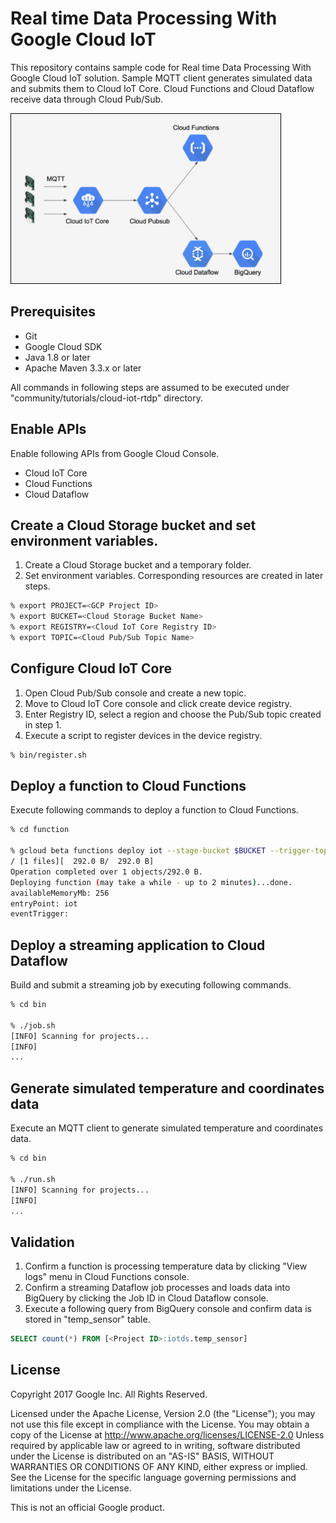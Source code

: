 # Real time Data Processing With Google Cloud IoT
This repository contains sample code for Real time Data Processing With Google Cloud IoT solution. Sample MQTT client generates simulated data and submits them to Cloud IoT Core. Cloud Functions and Cloud Dataflow receive data through Cloud Pub/Sub.

![Architecture](cloud-iot-rtdp/arch.png)

## Prerequisites
- Git
- Google Cloud SDK
- Java 1.8 or later
- Apache Maven 3.3.x or later

All commands in following steps are assumed to be executed under "community/tutorials/cloud-iot-rtdp" directory.

## Enable APIs
Enable following APIs from Google Cloud Console.
- Cloud IoT Core
- Cloud Functions
- Cloud Dataflow

## Create a Cloud Storage bucket and set environment variables.
1. Create a Cloud Storage bucket and a temporary folder.
2. Set environment variables. Corresponding resources are created in later steps.
```bash
% export PROJECT=<GCP Project ID>
% export BUCKET=<Cloud Storage Bucket Name>
% export REGISTRY=<Cloud IoT Core Registry ID>
% export TOPIC=<Cloud Pub/Sub Topic Name>
```

## Configure Cloud IoT Core
1. Open Cloud Pub/Sub console and create a new topic.
2. Move to Cloud IoT Core console and click create device registry.
3. Enter Registry ID, select a region and choose the Pub/Sub topic created in step 1.
4. Execute a script to register devices in the device registry.
```bash
% bin/register.sh
```

## Deploy a function to Cloud Functions
Execute following commands to deploy a function to Cloud Functions.

```bash
% cd function

% gcloud beta functions deploy iot --stage-bucket $BUCKET --trigger-topic $TOPIC
/ [1 files][  292.0 B/  292.0 B]
Operation completed over 1 objects/292.0 B.
Deploying function (may take a while - up to 2 minutes)...done.
availableMemoryMb: 256
entryPoint: iot
eventTrigger:
```

## Deploy a streaming application to Cloud Dataflow
Build and submit a streaming job by executing following commands.

```bash
% cd bin

% ./job.sh
[INFO] Scanning for projects...
[INFO]                                                                        
...
```

## Generate simulated temperature and coordinates data
Execute an MQTT client to generate simulated temperature and coordinates data.

```bash
% cd bin

% ./run.sh
[INFO] Scanning for projects...
[INFO]                                                                        
...
```

## Validation
1. Confirm a function is processing temperature data by clicking "View logs" menu in Cloud Functions console.
2. Confirm a streaming Dataflow job processes and loads data into BigQuery by clicking the Job ID in Cloud Dataflow console.
3. Execute a following query from BigQuery console and confirm data is stored in "temp_sensor" table.
```sql
SELECT count(*) FROM [<Project ID>:iotds.temp_sensor]
```

## License
 Copyright 2017 Google Inc. All Rights Reserved.

 Licensed under the Apache License, Version 2.0 (the "License"); you may not use this file except in compliance with the License. You may obtain a copy of the License at
      http://www.apache.org/licenses/LICENSE-2.0
Unless required by applicable law or agreed to in writing, software distributed under the License is distributed on an "AS-IS" BASIS, WITHOUT WARRANTIES OR CONDITIONS OF ANY KIND, either express or implied.  See the License for the specific language governing permissions and limitations under the License.

This is not an official Google product.
